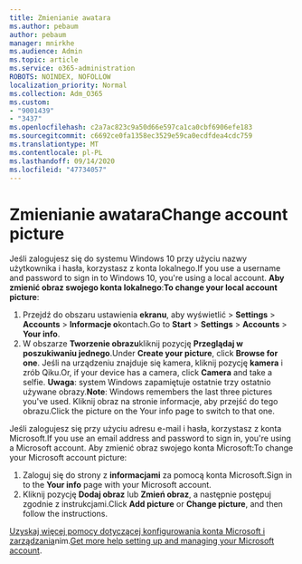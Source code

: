 ```yaml
---
title: Zmienianie awatara
ms.author: pebaum
author: pebaum
manager: mnirkhe
ms.audience: Admin
ms.topic: article
ms.service: o365-administration
ROBOTS: NOINDEX, NOFOLLOW
localization_priority: Normal
ms.collection: Adm_O365
ms.custom:
- "9001439"
- "3437"
ms.openlocfilehash: c2a7ac823c9a50d66e597ca1ca0cbf6906efe183
ms.sourcegitcommit: c6692ce0fa1358ec3529e59ca0ecdfdea4cdc759
ms.translationtype: MT
ms.contentlocale: pl-PL
ms.lasthandoff: 09/14/2020
ms.locfileid: "47734057"
---
```

# <a name="change-account-picture"></a><span data-ttu-id="a9539-102">Zmienianie awatara</span><span class="sxs-lookup"><span data-stu-id="a9539-102">Change account picture</span></span>

<span data-ttu-id="a9539-103">Jeśli zalogujesz się do systemu Windows 10 przy użyciu nazwy użytkownika i hasła, korzystasz z konta lokalnego.</span><span class="sxs-lookup"><span data-stu-id="a9539-103">If you use a username and password to sign in to Windows 10, you're using a local account.</span></span> <span data-ttu-id="a9539-104">**Aby zmienić obraz swojego konta lokalnego**:</span><span class="sxs-lookup"><span data-stu-id="a9539-104">**To change your local account picture**:</span></span>

1. <span data-ttu-id="a9539-105">Przejdź do obszaru ustawienia **ekranu**, aby wyświetlić  >  **Settings**  >  **Accounts**  >  **Informacje o**kontach.</span><span class="sxs-lookup"><span data-stu-id="a9539-105">Go to **Start** > **Settings** > **Accounts** > **Your info**.</span></span>
2. <span data-ttu-id="a9539-106">W obszarze **Tworzenie obrazu**kliknij pozycję **Przeglądaj w poszukiwaniu jednego**.</span><span class="sxs-lookup"><span data-stu-id="a9539-106">Under **Create your picture**, click **Browse for one**.</span></span> <span data-ttu-id="a9539-107">Jeśli na urządzeniu znajduje się kamera, kliknij pozycję **kamera** i zrób Qiku.</span><span class="sxs-lookup"><span data-stu-id="a9539-107">Or, if your device has a camera, click **Camera** and take a selfie.</span></span> 
    <span data-ttu-id="a9539-108">**Uwaga**: system Windows zapamiętuje ostatnie trzy ostatnio używane obrazy.</span><span class="sxs-lookup"><span data-stu-id="a9539-108">**Note**: Windows remembers the last three pictures you've used.</span></span> <span data-ttu-id="a9539-109">Kliknij obraz na stronie informacje, aby przejść do tego obrazu.</span><span class="sxs-lookup"><span data-stu-id="a9539-109">Click the picture on the Your info page to switch to that one.</span></span>

<span data-ttu-id="a9539-110">Jeśli zalogujesz się przy użyciu adresu e-mail i hasła, korzystasz z konta Microsoft.</span><span class="sxs-lookup"><span data-stu-id="a9539-110">If you use an email address and password to sign in, you're using a Microsoft account.</span></span> <span data-ttu-id="a9539-111">Aby zmienić obraz swojego konta Microsoft:</span><span class="sxs-lookup"><span data-stu-id="a9539-111">To change your Microsoft account picture:</span></span>

1. <span data-ttu-id="a9539-112">Zaloguj się do strony z **informacjami** za pomocą konta Microsoft.</span><span class="sxs-lookup"><span data-stu-id="a9539-112">Sign in to the **Your info** page with your Microsoft account.</span></span>
2. <span data-ttu-id="a9539-113">Kliknij pozycję **Dodaj obraz** lub **Zmień obraz**, a następnie postępuj zgodnie z instrukcjami.</span><span class="sxs-lookup"><span data-stu-id="a9539-113">Click **Add picture** or **Change picture**, and then follow the instructions.</span></span>

<span data-ttu-id="a9539-114">[Uzyskaj więcej pomocy dotyczącej konfigurowania konta Microsoft i zarządzania](https://support.microsoft.com/products/microsoft-account?category=manage-account)nim.</span><span class="sxs-lookup"><span data-stu-id="a9539-114">[Get more help setting up and managing your Microsoft account](https://support.microsoft.com/products/microsoft-account?category=manage-account).</span></span>
